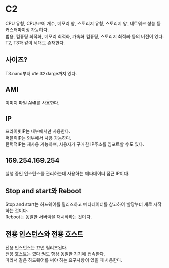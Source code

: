 # C2
CPU 유형, CPU/코어 개수, 메모리 양, 스토리지 유형, 스토리지 양, 네트워크 성능 등 커스터마이징 가능하다.  
범용, 컴퓨팅 최적화, 메모리 최적화, 가속화 컴퓨팅, 스토리지 최적화 등의 버전이 있다.  
T2, T3과 같이 세대도 존재한다.

## 사이즈?
T3.nano부터 x1e.32xlarge까지 있다.

## AMI
이미지 파일 AMI를 사용한다.  

## IP
프라이빗IP는 내부에서만 사용한다.  
퍼블릭IP는 외부에서 사용 가능하다.  
탄력적IP는 재사용 가능하며, 사용자가 구매한 IP주소를 임포트할 수도 있다.  

## 169.254.169.254
실행 중인 인스턴스를 관리하는데 사용하는 메타데이터 접근 IP이다.  

## Stop and start와 Reboot
Stop and start는 하드웨어를 릴리즈하고 메타데이터를 참고하여 할당부터 새로 시작하는 것이다.  
Reboot는 동일한 서버랙을 재시작하는 것이다.  

## 전용 인스턴스와 전용 호스트
전용 인스턴스는 끄면 릴리즈된다.  
전용 호스트는 껐다 켜도 항상 동일한 기기에 접속한다.  
따라서 같은 하드웨어를 써야 하는 요구사항이 있을 때 사용한다.